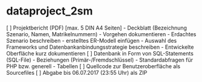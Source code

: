 # dataproject_2sm
[ ] Projektbericht (PDF) [max. 5 DIN A4 Seiten]
	- Deckblatt (Bezeichnung Szenario, Namen, Matrikelnummern)
	- Vorgehen dokumentieren
	- Erdachtes Szenario beschreiben
	- erstelltes ER-Modell einfügen
	- Auswahl des Frameworks und Datenbankanbindungsstrategie beschreiben
	- Entwickelte Oberfläche kurz dokumentieren
[ ] Datenbank in Form von SQL-Statements (SQL-File)
	- Beziehungen (Primär-/Fremdschlüssel)
	- Standardabfragen für PHP bzw. generell
	- Tabellen
[ ] Quellcode zur Benutzeroberfläche als Sourcefiles
[ ] Abgabe bis 06.07.2017 (23:55 Uhr) als ZIP